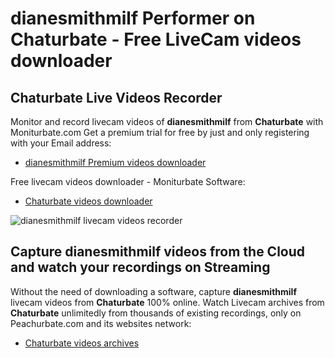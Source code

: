# dianesmithmilf Performer on Chaturbate - Free LiveCam videos downloader

## Chaturbate Live Videos Recorder

Monitor and record livecam videos of **dianesmithmilf** from **Chaturbate** with Moniturbate.com
Get a premium trial for free by just and only registering with your Email address:
* [dianesmithmilf Premium videos downloader](https://moniturbate.com/request-demo-licence-key.html)

Free livecam videos downloader - Moniturbate Software:
* [Chaturbate videos downloader](https://moniturbate.com/moniturbate-download-software.html)

![dianesmithmilf livecam videos recorder](https://peachurnet.com/templates/moniturbate-software.png)


## Capture dianesmithmilf videos from the Cloud and watch your recordings on Streaming

Without the need of downloading a software, capture **dianesmithmilf** livecam videos from **Chaturbate** 100% online.
Watch Livecam archives from **Chaturbate** unlimitedly from thousands of existing recordings, only on Peachurbate.com and its websites network:
* [Chaturbate videos archives](https://peachurnet.com/)